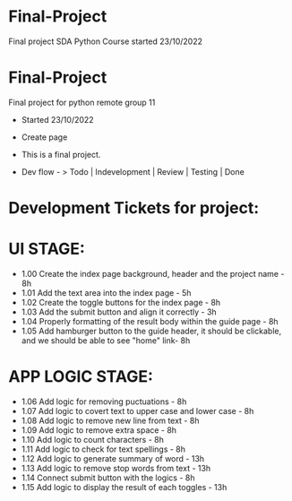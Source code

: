# Final-Project
Final project SDA Python Course
started 23/10/2022

# Final-Project
Final project for python remote group 11
* Started 23/10/2022
* Create page
* This is a final project.

* Dev flow - > Todo  |  Indevelopment  |   Review | Testing | Done

# Development Tickets for project:

# UI STAGE:
* 1.00 Create the index page background, header and the project name  - 8h
* 1.01 Add the text area into the index page - 5h
* 1.02 Create the toggle buttons for the index page - 8h
* 1.03 Add the submit button and align it correctly - 3h
* 1.04 Properly formatting of the result body within the guide page - 8h
* 1.05 Add hamburger button to the guide header, it should be clickable, and we should be able to see "home" link- 8h

# APP LOGIC STAGE:
* 1.06 Add logic for removing puctuations - 8h 
* 1.07 Add logic to covert text to upper case and lower case - 8h
* 1.08 Add logic to remove new line from text - 8h
* 1.09 Add logic to remove extra space - 8h
* 1.10 Add logic to count characters - 8h
* 1.11 Add logic to check for text spellings - 8h
* 1.12 Add logic to generate summary of word - 13h
* 1.13 Add logic to remove stop words from text - 13h
* 1.14 Connect submit button with the logics - 8h
* 1.15 Add logic to display the result of each toggles - 13h


